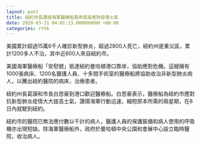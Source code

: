 ```yaml
---
layout: post
title: 紐約市長讚揚海軍醫療船靠岸提高應對疫情士氣
date: 2020-03-31 04:01:13.000000000 +08:00
categories: rthk
---
```


美國累計超過15萬6千人確診新型肺炎，超過2800人死亡，紐約州是重災區，累計1200多人不治，其中近800人來自紐約市。

美國海軍醫療船「安慰號」抵達紐約曼哈頓港口靠岸，協助應對危機。這艘擁有1000張病床、1200名醫護人員、十多間手術室的醫療船將協助收治非新型肺炎病人，以騰出紐約醫院的病床，治療患者。

紐約州長葛謨和市長白思豪到港口歡迎醫療船。白思豪表示，醫療船為紐約市應對抗新型肺炎疫情大大提高士氣，讚揚海軍行動迅速，縮短原本所需的兩星期，在8日內就駛到紐約。

紐約市的醫院已無法應付數以千計的病人，醫護人員的保護裝備和病人使用的呼吸機亦出現短缺。除海軍醫療船外，政府於曼哈頓中央公園和會展中心設立臨時醫院，收治病人。
